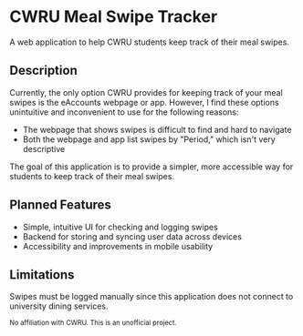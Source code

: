 # CWRU Meal Swipe Tracker
A web application to help CWRU students keep track of their meal swipes.

## Description
Currently, the only option CWRU provides for keeping track of your meal swipes is the eAccounts webpage or app. However, I find these options unintuitive and inconvenient to use for the following reasons:
- The webpage that shows swipes is difficult to find and hard to navigate
- Both the webpage and app list swipes by "Period," which isn't very descriptive

The goal of this application is to provide a simpler, more accessible way for students to keep track of their meal swipes.
## Planned Features
- Simple, intuitive UI for checking and logging swipes
- Backend for storing and syncing user data across devices
- Accessibility and improvements in mobile usability

## Limitations
Swipes must be logged manually since this application does not connect to university dining services.

<small>No affiliation with CWRU. This is an unofficial project.</small>